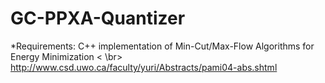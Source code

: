 # GC-PPXA-Quantizer

*Requirements:
C++ implementation of Min-Cut/Max-Flow Algorithms for Energy Minimization < \br>
http://www.csd.uwo.ca/faculty/yuri/Abstracts/pami04-abs.shtml
